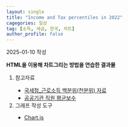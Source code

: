 ```yaml
---
layout: single
title: "Income and Tax percentiles in 2022"
cagegories: 일상
tag: [소득, 세금, 한국, 차트]
author_profile: false
---
```

<p>2025-01-10 작성</p>
<p><b>HTML을 이용해 차트그리는 방법을 연습한 결과물</b></p>

<div>
  <canvas id="myChart"></canvas>
</div>

<script src="https://cdn.jsdelivr.net/npm/chart.js"></script>
<script src="https://cdn.jsdelivr.net/npm/chartjs-plugin-datalabels@2.0.0"></script>

<script>
  const ctx = document.getElementById('myChart');

  new Chart(ctx, {
    type: 'line',
    data: {
      labels: ['100%내', '99%내', '98%내', '97%내', '96%내', '95%내', '94%내', '93%내', '92%내', '91%내', '90%내', '89%내', '88%내', '87%내', '86%내', '85%내', '84%내', '83%내', '82%내', '81%내', '80%내', '79%내', '78%내', '77%내', '76%내', '75%내', '74%내', '73%내', '72%내', '71%내', '70%내', '69%내', '68%내', '67%내', '66%내', '65%내', '64%내', '63%내', '62%내', '61%내', '60%내', '59%내', '58%내', '57%내', '56%내', '55%내', '54%내', '53%내', '52%내', '51%내', '50%내', '49%내', '48%내', '47%내', '46%내', '45%내', '44%내', '43%내', '42%내', '41%내', '40%내', '39%내', '38%내', '37%내', '36%내', '35%내', '34%내', '33%내', '32%내', '31%내', '30%내', '29%내', '28%내', '27%내', '26%내', '25%내', '24%내', '23%내', '22%내', '21%내', '20%내', '19%내', '18%내', '17%내', '16%내', '15%내', '14%내', '13%내', '12%내', '11%내', '10%내', '9%내', '8%내', '7%내', '6%내', '5%내', '4%내', '3%내', '2%내', ' 1% 내'],
      datasets: [{
        label: '인당소득',
        data: [21, 87, 155, 216, 283, 356, 420, 493, 569, 633, 710, 778, 855, 935, 1011, 1095, 1175, 1232, 1315, 1399, 1470, 1549, 1629, 1709, 1785, 1854, 1930, 2006, 2078, 2149, 2210, 2271, 2300, 2330, 2376, 2402, 2438, 2487, 2530, 2578, 2628, 2676, 2728, 2779, 2834, 2887, 2942, 2995, 3045, 3105, 3165, 3225, 3285, 3349, 3413, 3479, 3546, 3608, 3675, 3751, 3830, 3909, 3992, 4076, 4165, 4251, 4348, 4448, 4550, 4657, 4766, 4875, 4996, 5121, 5254, 5392, 5536, 5684, 5840, 5998, 6169, 6360, 6562, 6773, 6995, 7227, 7477, 7742, 8024, 8327, 8659, 9035, 9462, 9960, 10600, 11407, 12408, 13889, 16532, 19062],
        borderColor: 'rgb(0, 0, 255)',
        pointRadius: 0,
        borderWidth: 1,
        yAxisID: 'y1'
        }, {
        label: '공공기관 직원 평균보수',
        data: [null,null,null,null,null,null,null,null,null,null,null,null,null,null,null,null,null,null,null,null,null,null,null,null,null,null,null,null,null,null,null,null,null,null,null,null,null,null,null,null,null,null,null,null,null,null,null,null,null,null,null,null,null,null,null,null,null,null,null,null,null,null,null,null,null,null,null,null,null,null,null,null,null,null,null,null,null,null,null,null,null,null,null,6875.9,null,null,null,null,null,null,null,null,null,null,null,null,null,null,null,null],
        borderColor: 'rgb(0, 255, 0)',
        pointRadius: 5,
        borderWidth: 1,
        yAxisID: 'y1'
        }, {
        label: '누적 조세 부담율',
        data: [0, 0, 0, 0, 0, 0, 0, 0, 0, 0, 0, 0, 0, 0, 0, 0, 0, 0, 0.00, 0.00, 0.00, 0.00, 0.00, 0.00, 0.00, 0.00, 0.00, 0.00, 0.00, 0.00, 0.00, 0.00, 0.00, 0.00, 0.00, 0.01, 0.01, 0.01, 0.01, 0.01, 0.01, 0.01, 0.01, 0.01, 0.01, 0.01, 0.01, 0.02, 0.02, 0.02, 0.02, 0.02, 0.02, 0.02, 0.03, 0.03, 0.03, 0.03, 0.04, 0.04, 0.04, 0.05, 0.05, 0.05, 0.06, 0.06, 0.07, 0.07, 0.08, 0.09, 0.09, 0.10, 0.11, 0.12, 0.13, 0.14, 0.15, 0.16, 0.17, 0.19, 0.20, 0.22, 0.23, 0.25, 0.27, 0.29, 0.31, 0.34, 0.36, 0.39, 0.43, 0.46, 0.50, 0.55, 0.61, 0.67, 0.74, 0.84, 0.98, 1.00],
        borderColor: 'rgb(255, 0, 0)',
        pointRadius: 0,
        borderWidth: 1,
        yAxisID: 'y2'
      }]
    },
    options: {
        scales: {
            'y1': {
                beginAtZero: true,
                display: true,
                title: {
			    	display:true,
				    text:'(단위:만원)'
			    },
                type: 'linear',
                position: 'left'
            },
            'y2': {
                beginAtZero: true,
                display: true,
                title: {
			    	display:true,
				    text:'(%)'
			    },
                type: 'linear',
                position: 'right',
                ticks: {
                    callback: function(value) {
                        return (value * 100) + '%';
                    }
                }
            }
        }
    }
  });
</script>

<ol type ="1">
    <li>참고자료</li>
        <ul type ="SQUARE">
            <li><A href="https://www.data.go.kr/data/15082063/fileData.do">국세청_근로소득 백분위(천분위) 자료</A></li>
            <li><A href="https://www.alio.go.kr/mobile/statistics/employeeAvg.do?">공공기관 직원 평균보수</A></li>
        </ul>
    <li>그래프 작성 도구</li>
        <ul type ="SQUARE">
            <li><A href="https://www.chartjs.org/">Chart.js</A></li>
        </ul>
</ol>